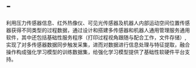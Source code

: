 # -
利用压力传感器信息、红外热像仪、可见光传感器及机器人内部运动空间位置传感器获得不同类型的过程数据，通过设计和搭建多传感器和机器人通用管理服务通用软件，其中还包括基础性服务程序（打印过程视角跟随与配合工作，文件存储）,实现了对多传感器数据同步触发采集，进而对数据进行信息处理与特征提取，融合操作构成强化学习模型的训练数据集，给强化学习模型提供了基础性软硬件平台支持。
